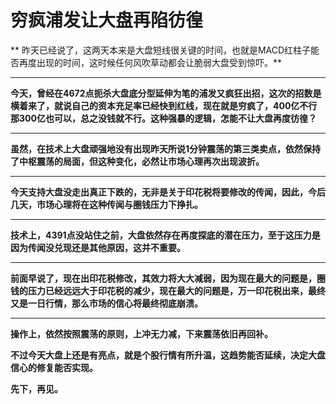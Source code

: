 穷疯浦发让大盘再陷彷徨
====



** 昨天已经说了，这两天本来是大盘短线很关键的时间，也就是MACD红柱子能否再度出现的时间，这时候任何风吹草动都会让脆弱大盘受到惊吓。**

** **

**今天，曾经在4672点扼杀大盘底分型延伸为笔的浦发又疯狂出招，这次的招数是横着来了，就说自己的资本充足率已经快到红线，现在就是穷疯了，400亿不行那300亿也可以，总之没钱就不行。这种强暴的逻辑，怎能不让大盘再度彷徨？**

** **

**虽然，在技术上大盘顽强地没有出现昨天所说1分钟震荡的第三类卖点，依然保持了中枢震荡的局面，但这种变化，必然让市场心理再次出现波折。**

** **

**今天支持大盘没走出真正下跌的，无非是关于印花税将要修改的传闻，因此，今后几天，市场心理将在这种传闻与圈钱压力下挣扎。**

** **

**技术上，4391点没站住之前，大盘依然存在再度探底的潜在压力，至于这压力是因为传闻没兑现还是其他原因，这并不重要。**

** **

**前面早说了，现在出印花税修改，其效力将大大减弱，因为现在最大的问题是，圈钱的压力已经远远大于印花税的减少，现在最大的问题是，万一印花税出来，最终又是一日行情，那么市场的信心将最终彻底崩溃。**

** **

**操作上，依然按照震荡的原则，上冲无力减，下来震荡依旧再回补。**

**不过今天大盘上还是有亮点，就是个股行情有所升温，这趋势能否延续，决定大盘信心的修复能否实现。**

**先下，再见。**
